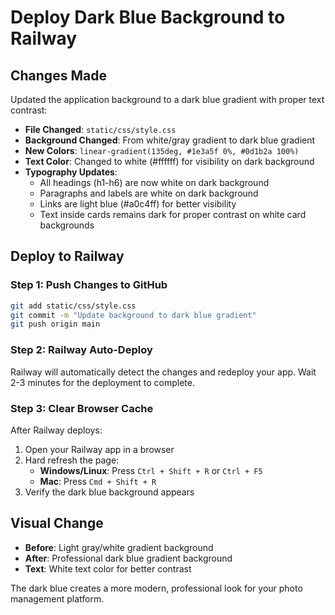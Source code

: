 # Deploy Dark Blue Background to Railway

## Changes Made
Updated the application background to a dark blue gradient with proper text contrast:
- **File Changed**: `static/css/style.css`
- **Background Changed**: From white/gray gradient to dark blue gradient
- **New Colors**: `linear-gradient(135deg, #1e3a5f 0%, #0d1b2a 100%)`
- **Text Color**: Changed to white (#ffffff) for visibility on dark background
- **Typography Updates**: 
  - All headings (h1-h6) are now white on dark background
  - Paragraphs and labels are white on dark background
  - Links are light blue (#a0c4ff) for better visibility
  - Text inside cards remains dark for proper contrast on white card backgrounds

## Deploy to Railway

### Step 1: Push Changes to GitHub
```bash
git add static/css/style.css
git commit -m "Update background to dark blue gradient"
git push origin main
```

### Step 2: Railway Auto-Deploy
Railway will automatically detect the changes and redeploy your app. Wait 2-3 minutes for the deployment to complete.

### Step 3: Clear Browser Cache
After Railway deploys:
1. Open your Railway app in a browser
2. Hard refresh the page:
   - **Windows/Linux**: Press `Ctrl + Shift + R` or `Ctrl + F5`
   - **Mac**: Press `Cmd + Shift + R`
3. Verify the dark blue background appears

## Visual Change
- **Before**: Light gray/white gradient background
- **After**: Professional dark blue gradient background
- **Text**: White text color for better contrast

The dark blue creates a more modern, professional look for your photo management platform.
